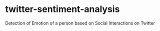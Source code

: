 # twitter-sentiment-analysis
Detection of Emotion of a person based on Social Interactions on Twitter
